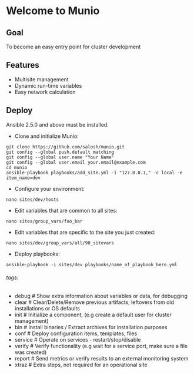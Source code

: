 Welcome to Munio
================

Goal
----------------

To become an easy entry point for cluster development

Features
----------------

 - Multisite management
 - Dynamic run-time variables
 - Easy network calculation


Deploy
----------------

Ansible 2.5.0 and above must be installed.

 * Clone and initialize Munio:
```shell                          
git clone https://github.com/salosh/munio.git
git config --global push.default matching
git config --global user.name "Your Name"
git config --global user.email your.email@example.com
cd munio
ansible-playbook playbooks/add_site.yml -i "127.0.0.1," -c local -e item_name=dev
```

 * Configure your environment:
```shell                          
nano sites/dev/hosts
```

 * Edit variables that are common to all sites:
```shell                          
nano sites/group_vars/foo_bar
```

 * Edit variables that are specific to the site you just created:
```shell
nano sites/dev/group_vars/all/90_sitevars
```

 * Deploy playbooks:
```shell                          
ansible-playbook -i sites/dev playbooks/name_of_playbook_here.yml
```

###### tags:
 - debug    # Show extra information about variables or data, for debugging
 - clear    # Clear/Delete/Remove previous artifacts, leftovers from old installations or OS defaults
 - init     # Initialize a component, (e.g create a default user for cluster management)
 - bin      # Install binaries / Extract archives for installation purposes
 - conf     # Deploy configuration items, templates, files
 - service  # Operate on services - restart/stop/disable
 - verify   # Verify functionality (e.g wait for a service port, make sure a file was created)
 - report   # Send metrics or verify results to an external monitoring system
 - xtraz    # Extra steps, not required for an operational site


